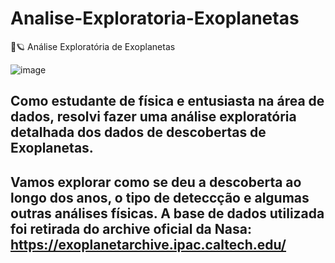 # Analise-Exploratoria-Exoplanetas
🔭🪐 Análise Exploratória de Exoplanetas

![image](https://github.com/inesarruda/Analise-Exploratoria-Exoplanetas/assets/112672449/9da7a3ed-d2d3-40d2-8cff-8c9e6f449392)

## Como estudante de física e entusiasta na área de dados, resolvi fazer uma análise exploratória detalhada dos dados de descobertas de Exoplanetas.

## Vamos explorar como se deu a descoberta ao longo dos anos, o tipo de deteccção e algumas outras análises físicas. A base de dados utilizada foi retirada do archive oficial da Nasa: https://exoplanetarchive.ipac.caltech.edu/
